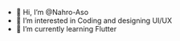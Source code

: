 - 👋 Hi, I’m @Nahro-Aso
- 👀 I’m interested in Coding and designing UI/UX
- 🌱 I’m currently learning Flutter

<!---
Nahro-Aso/Nahro-Aso is a ✨ special ✨ repository because its `README.md` (this file) appears on your GitHub profile.
You can click the Preview link to take a look at your changes.
--->

